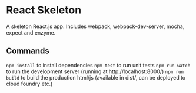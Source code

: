 # React Skeleton

A skeleton React.js app. Includes webpack, webpack-dev-server, mocha, expect and enzyme.

## Commands
`npm install` to install dependencies
`npm test` to run unit tests
`npm run watch` to run the development server (running at http://localhost:8000/)
`npm run build` to build the production html/js (available in dist/, can be deployed to cloud foundry etc.)
